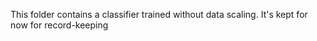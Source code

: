 This folder contains a classifier trained without data scaling. It's kept for now for record-keeping


